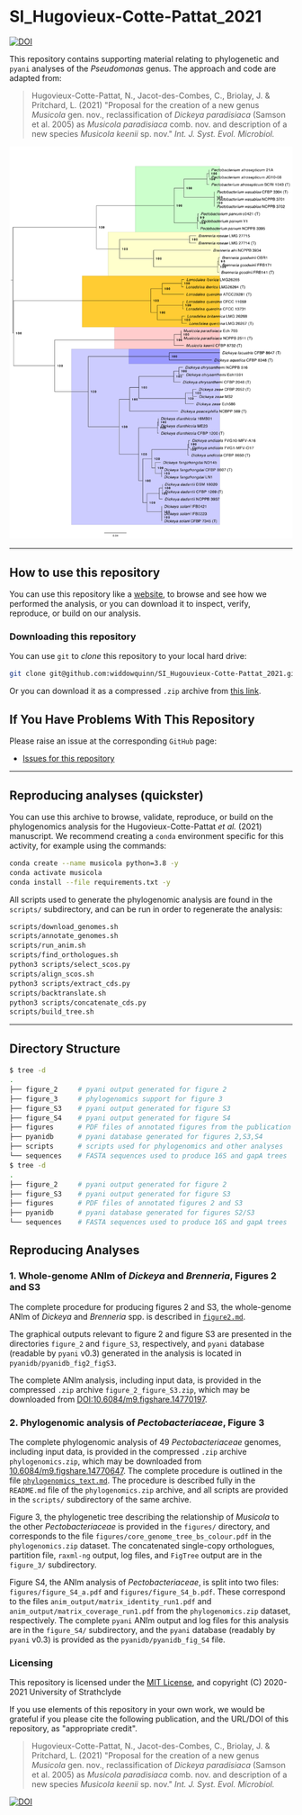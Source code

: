 # SI_Hugovieux-Cotte-Pattat_2021

[![DOI](https://zenodo.org/badge/DOI/10.5281/zenodo.4546299.svg)](https://doi.org/10.5281/zenodo.4546299)

This repository contains supporting material relating to phylogenetic and `pyani` analyses of the *Pseudomonas* genus. The approach and code are adapted from:

> Hugovieux-Cotte-Pattat, N., Jacot-des-Combes, C., Briolay, J. & Pritchard, L. (2021) "Proposal for the creation of a new genus *Musicola* gen. nov., reclassification of *Dickeya paradisiaca* (Samson et al. 2005) as *Musicola paradisiaca* comb. nov. and description of a new species *Musicola keenii* sp. nov." *Int. J. Syst. Evol. Microbiol.*

![Phylogenomic tree of *Pectobacteriaceae* showing placement of *Musicola*](./figures/figure_3.png)

------------------------------------------
## How to use this repository

You can use this repository like a [website](https://widdowquinn.github.io/SI_Hugouvieux-Cotte-Pattat_2021/), to browse and see how we performed the analysis, or you can download it to inspect, verify, reproduce, or build on our analysis.

### Downloading this repository

You can use `git` to *clone* this repository to your local hard drive:

```bash
git clone git@github.com:widdowquinn/SI_Hugouvieux-Cotte-Pattat_2021.git
```

Or you can download it as a compressed `.zip` archive from [this link](https://github.com/widdowquinn/SI_Hugouvieux-Cotte-Pattat_2021/archive/refs/heads/main.zip).

## If You Have Problems With This Repository

Please raise an issue at the corresponding `GitHub` page:

- [Issues for this repository](https://github.com/widdowquinn/SI_Hugouvieux-Cotte-Pattat_2021/issues)

-------------------------------

## Reproducing analyses (quickster)

You can use this archive to browse, validate, reproduce, or build on the phylogenomics analysis for the Hugovieux-Cotte-Pattat *et al.* (2021) manuscript. We recommend creating a `conda` environment specific for this activity, for example using the commands:

```bash
conda create --name musicola python=3.8 -y
conda activate musicola
conda install --file requirements.txt -y
```

All scripts used to generate the phylogenomic analysis are found in the `scripts/` subdirectory, and can be run in order to regenerate the analysis:

```bash
scripts/download_genomes.sh
scripts/annotate_genomes.sh
scripts/run_anim.sh
scripts/find_orthologues.sh
python3 scripts/select_scos.py
scripts/align_scos.sh
python3 scripts/extract_cds.py
scripts/backtranslate.sh
python3 scripts/concatenate_cds.py
scripts/build_tree.sh
```

---------------------------------------------

## Directory Structure

```bash
$ tree -d
.
├── figure_2     # pyani output generated for figure 2
├── figure_3     # phylogenomics support for figure 3
├── figure_S3    # pyani output generated for figure S3
├── figure_S4    # pyani output generated for figure S4
├── figures      # PDF files of annotated figures from the publication
├── pyanidb      # pyani database generated for figures 2,S3,S4
├── scripts      # scripts used for phylogenomics and other analyses
└── sequences    # FASTA sequences used to produce 16S and gapA trees
$ tree -d
.
├── figure_2     # pyani output generated for figure 2
├── figure_S3    # pyani output generated for figure S3
├── figures      # PDF files of annotated figures 2 and S3
├── pyanidb      # pyani database generated for figures S2/S3
└── sequences    # FASTA sequences used to produce 16S and gapA trees
```

## Reproducing Analyses

### 1. Whole-genome ANIm of *Dickeya* and *Brenneria*, Figures 2 and S3

The complete procedure for producing figures 2 and S3, the whole-genome ANIm of *Dickeya* and *Brenneria* spp. is described in [`figure2.md`](./figure2.md).

The graphical outputs relevant to figure 2 and figure S3 are presented in the directories `figure_2` and `figure_S3`, respectively, and `pyani` database (readable by `pyani` v0.3) generated in the analysis is located in `pyanidb/pyanidb_fig2_figS3`.

The complete ANIm analysis, including input data, is provided in the compressed `.zip` archive `figure_2_figure_S3.zip`, which may be downloaded from [DOI:10.6084/m9.figshare.14770197](https://doi.org/10.6084/m9.figshare.14770197).

### 2. Phylogenomic analysis of *Pectobacteriaceae*, Figure 3

The complete phylogenomic analysis of 49 *Pectobacteriaceae* genomes, including input data, is provided in the compressed `.zip` archive `phylogenomics.zip`, which may be downloaded from [10.6084/m9.figshare.14770647](https://doi.org/10.6084/m9.figshare.14770647). The complete procedure is outlined in the file [`phylogenomics_text.md`](./phylogenomics_text.md). The procedure is described fully in the `README.md` file of the `phylogenomics.zip` archive, and all scripts are provided in the `scripts/` subdirectory of the same archive.

Figure 3, the phylogenetic tree describing the relationship of *Musicola* to the other *Pectobacteriaceae* is provided in the `figures/` directory, and corresponds to the file `figures/core_genome_tree_bs_colour.pdf` in the `phylogenomics.zip` dataset. The concatenated single-copy orthologues, partition file, `raxml-ng` output, log files, and `FigTree` output are in the `figure_3/` subdirectory.

Figure S4, the ANIm analysis of *Pectobacteriaceae*, is split into two files: `figures/figure_S4_a.pdf` and `figures/figure_S4_b.pdf`. These correspond to the files `anim_output/matrix_identity_run1.pdf` and `anim_output/matrix_coverage_run1.pdf` from the `phylogenomics.zip` dataset, respectively. The complete `pyani` ANIm output and log files for this analysis are in the `figure_S4/` subdirectory, and the `pyani` database (readably by `pyani` v0.3) is provided as the `pyanidb/pyanidb_fig_S4` file.


### Licensing

This repository is licensed under the [MIT License](./LICENSE), and copyright (C) 2020-2021 University of Strathclyde

If you use elements of this repository in your own work, we would be grateful if you please cite the following publication, and the URL/DOI of this repository, as "appropriate credit".

> Hugovieux-Cotte-Pattat, N., Jacot-des-Combes, C., Briolay, J. & Pritchard, L. (2021) "Proposal for the creation of a new genus *Musicola* gen. nov., reclassification of *Dickeya paradisiaca* (Samson et al. 2005) as *Musicola paradisiaca* comb. nov. and description of a new species *Musicola keenii* sp. nov." *Int. J. Syst. Evol. Microbiol.*

[![DOI](https://zenodo.org/badge/DOI/10.5281/zenodo.4546299.svg)](https://doi.org/10.5281/zenodo.4546299)
